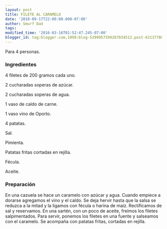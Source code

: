 ```yaml
---
layout: post
title: FILETE AL CARAMELO
date: '2010-09-17T22:00:00.000-07:00'
author: Smurf Dad
tags: 
modified_time: '2016-03-16T01:52:47.245-07:00'
blogger_id: tag:blogger.com,1999:blog-5299957599287034512.post-6213778043348446592
---
```


Para 4 personas.

<h3>Ingredientes</h3>

4 filetes de 200 gramos cada uno.

2 cucharadas soperas de azúcar.

2 cucharadas soperas de agua.

1 vaso de caldo de carne.

1 vaso vino de Oporto.

4 patatas.

Sal.

Pimienta.

Patatas fritas cortadas en rejilla.

Fécula.

Aceite.

<h3>Preparación</h3>

En una cazuela se hace un caramelo con azúcar y agua. Cuando empiece a dorarse agregamos el vino y el caldo. Se deja hervir hasta que la salsa se reduzca a la mitad y la ligamos con fécula o harina de maíz. Rectificamos de sal y reservamos. En una sartén, con un poco de aceite, freímos los filetes salpimentados. Para servir, ponemos los filetes en una fuente y salseamos con el caramelo. Se acompaña con patatas fritas, cortadas en rejilla.

